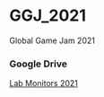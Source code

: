 # GGJ_2021
Global Game Jam 2021

### Google Drive
[Lab Monitors 2021](https://drive.google.com/drive/folders/1phAfLzJcgdYSrms66Gy23o48Tb3J1-CQ?usp=sharing)
